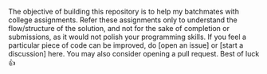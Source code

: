 The objective of building this repository is to help my batchmates with college assignments. Refer these assignments only to understand the flow/structure of the solution, and not for the sake of completion or submissions, as it would not polish your programming skills. If you feel a particular piece of code can be improved, do [open an issue] or [start a discussion] here. You may also consider opening a pull request. Best of luck 👍
